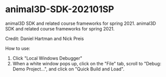 # animal3D-SDK-202101SP
animal3D SDK and related course frameworks for spring 2021.
animal3D SDK and related course frameworks for spring 2021.

Credit: Daniel Hartman and Nick Preis

How to use:

1. Click "Local Windows Debugger"
2. When a white window pops up, click on the "File" tab, scroll to "Debug: Demo Project...", and click on "Quick Build and Load".
